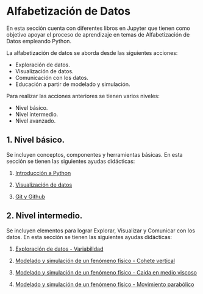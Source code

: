 # Alfabetización de Datos

En esta sección cuenta con diferentes libros en Jupyter que tienen como objetivo apoyar el proceso de aprendizaje en temas de Alfabetización de Datos empleando Python.

La alfabetización de datos se aborda desde las siguientes acciones:
- Exploración de datos.
- Visualización de datos.
- Comunicación con los datos.
- Educación a partir de modelado y simulación.

Para realizar las acciones anteriores se tienen varios niveles:
- Nivel básico.
- Nivel intermedio.
- Nivel avanzado.

## 1. Nivel básico.

Se incluyen conceptos, componentes y herramientas básicas. En esta sección se tienen las siguientes ayudas didácticas:
1. [Introducción a Python](https://nbviewer.jupyter.org/github/FerneyOAmaya/DataLiteracy/blob/master/0_Python.ipynb)

2. [Visualización de datos](https://nbviewer.jupyter.org/github/FerneyOAmaya/DataLiteracy/blob/master/0_Visualizacion.ipynb)

3. [Git y Github](https://nbviewer.jupyter.org/github/FerneyOAmaya/DataLiteracy/blob/master/0_GitGithub.pdf)

## 2. Nivel intermedio.

Se incluyen elementos para lograr Explorar, Visualizar y Comunicar con los datos. En esta sección se tienen las siguientes ayudas didácticas:

1. [Exploración de datos - Variabilidad](https://nbviewer.jupyter.org/github/FerneyOAmaya/DataLiteracy/blob/master/1_Exploracion_Variabilidad.ipynb)

2. [Modelado y simulación de un fenómeno físico - Cohete vertical](https://nbviewer.jupyter.org/github/FerneyOAmaya/DataLiteracy/blob/master/Cohete.ipynb)

3. [Modelado y simulación de un fenómeno físico - Caida en medio viscoso](https://nbviewer.jupyter.org/github/FerneyOAmaya/DataLiteracy/blob/master/Caida_friccion.ipynb)

3. [Modelado y simulación de un fenómeno físico - Movimiento parabólico](https://nbviewer.jupyter.org/github/FerneyOAmaya/DataLiteracy/blob/master/Parabolico.ipynb)